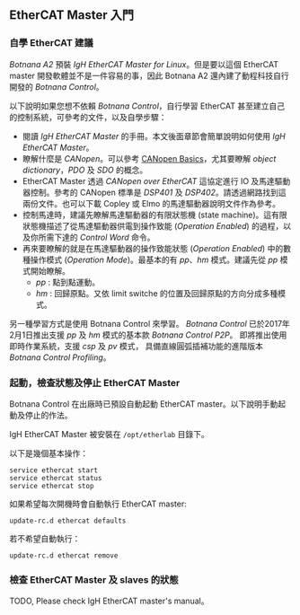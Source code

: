 ## EtherCAT Master 入門

### 自學 EtherCAT 建議

_Botnana A2_ 預裝 _IgH EtherCAT Master for Linux_。但是要以這個 EtherCAT master 開發軟體並不是一件容易的事，因此 Botnana A2 還內建了動程科技自行開發的 _Botnana Control_。

以下說明如果您想不依賴 _Botnana Control_，自行學習 EtherCAT 甚至建立自己的控制系統，可參考的文件，以及自學步驟：

* 閱讀 _IgH EtherCAT Master_ 的手冊。本文後面章節會簡單說明如何使用 _IgH EtherCAT Master_。
* 瞭解什麼是 _CANopen_。可以參考 [CANopen Basics](http://www.canopensolutions.com/english/about_canopen/about_canopen.shtml)，尤其要瞭解 _object dictionary_，_PDO_ 及 _SDO_ 的概念。
* EtherCAT Master 透過 _CANopen over EtherCAT_ 這協定進行 IO 及馬達驅動器控制。參考的 CANopen 標準是 _DSP401_ 及 _DSP402_。請透過網路找到這兩份文件。也可以下載 Copley 或 Elmo 的馬達驅動器說明文件作為參考。
* 控制馬達時，建議先瞭解馬達驅動器的有限狀態機 (state machine)。這有限狀態機描述了從馬達驅動器供電到操作致能 (_Operation Enabled_) 的過程，以及你所需下達的 _Control Word_ 命令。
* 再來要瞭解的就是在馬達驅動器的操作致能狀態 (_Operation Enabled_) 中的數種操作模式 (_Operation Mode_)。最基本的有 _pp_、_hm_ 模式。建議先從 _pp_ 模式開始瞭解。
    * _pp_ : 點到點運動。
    * _hm_ : 回歸原點。又依 limit switche 的位置及回歸原點的方向分成多種模式。

另一種學習方式是使用 Botnana Control 來學習。
*Botnana Control* 已於2017年2月1日推出支援 _pp_ 及 _hm_ 模式的基本款 _Botnana Control P2P_。
即將推出使用即時作業系統，支援 *csp* 及 *pv* 模式，
具備直線圓弧插補功能的進階版本 _Botnana Control Profiling_。

### 起動，檢查狀態及停止 EtherCAT Master

Botnana Control 在出廠時已預設自動起動 EtherCAT master。以下說明手動起動及停止的作法。

IgH EtherCAT Master 被安裝在 `/opt/etherlab` 目錄下。

以下是幾個基本操作：

    service ethercat start
    service ethercat status
    service ethercat stop

如果希望每次開機時會自動執行 EtherCAT master:

    update-rc.d ethercat defaults

若不希望自動執行：

    update-rc.d ethercat remove

### 檢查 EtherCAT Master 及 slaves 的狀態

TODO, Please check IgH EtherCAT master's manual。